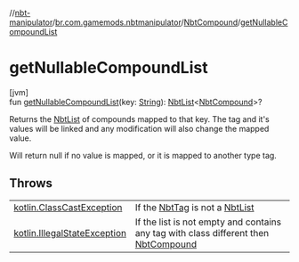 //[nbt-manipulator](../../../index.md)/[br.com.gamemods.nbtmanipulator](../index.md)/[NbtCompound](index.md)/[getNullableCompoundList](get-nullable-compound-list.md)

# getNullableCompoundList

[jvm]\
fun [getNullableCompoundList](get-nullable-compound-list.md)(key: [String](https://kotlinlang.org/api/latest/jvm/stdlib/kotlin/-string/index.html)): [NbtList](../-nbt-list/index.md)&lt;[NbtCompound](index.md)&gt;?

Returns the [NbtList](../-nbt-list/index.md) of compounds mapped to that key. The tag and it's values will be linked and any modification will also change the mapped value.

Will return null if no value is mapped, or it is mapped to another type tag.

## Throws

| | |
|---|---|
| [kotlin.ClassCastException](https://kotlinlang.org/api/latest/jvm/stdlib/kotlin/-class-cast-exception/index.html) | If the [NbtTag](../-nbt-tag/index.md) is not a [NbtList](../-nbt-list/index.md) |
| [kotlin.IllegalStateException](https://kotlinlang.org/api/latest/jvm/stdlib/kotlin/-illegal-state-exception/index.html) | If the list is not empty and contains any tag with class different then [NbtCompound](index.md) |
